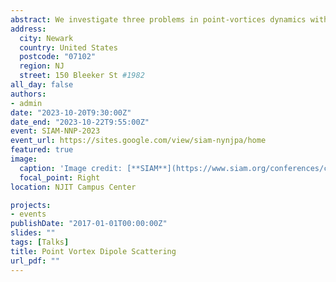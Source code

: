 ```yaml
---
abstract: We investigate three problems in point-vortices dynamics within a two-dimensional, inviscid, incompressible fluid. We derive a new reduction of a system of three vortices. The integrable reduced system has an easily visualized phase plane that illuminates the dynamics.<br /> We apply it to explain the scattering of the point-vortex dipole with a third vortex in two cases. We then add a fourth vortex and use the reduced dynamics of the three-vortex system as the basis for the perturbative study of dipole-dipole scattering.
address:
  city: Newark
  country: United States
  postcode: "07102"
  region: NJ
  street: 150 Bleeker St #1982
all_day: false
authors:
- admin
date: "2023-10-20T9:30:00Z"
date_end: "2023-10-22T9:55:00Z"
event: SIAM-NNP-2023
event_url: https://sites.google.com/view/siam-nynjpa/home
featured: true
image:
  caption: 'Image credit: [**SIAM**](https://www.siam.org/conferences/cm/conference/nwcs24)'
  focal_point: Right
location: NJIT Campus Center

projects:
- events
publishDate: "2017-01-01T00:00:00Z"
slides: ""
tags: [Talks]
title: Point Vortex Dipole Scattering
url_pdf: ""
---
```




